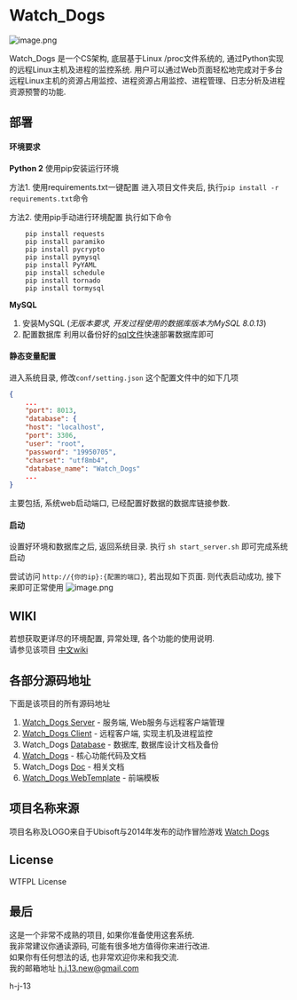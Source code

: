 
# Watch_Dogs 
![image.png](https://upload-images.jianshu.io/upload_images/5617720-3077d2a479b8b021.png?imageMogr2/auto-orient/strip%7CimageView2/2/w/1240)

Watch_Dogs 是一个CS架构, 底层基于Linux /proc文件系统的, 通过Python实现的远程Linux主机及进程的监控系统. 用户可以通过Web页面轻松地完成对于多台远程Linux主机的资源占用监控、进程资源占用监控、进程管理、日志分析及进程资源预警的功能.    

## 部署
#### 环境要求
**Python 2**
使用pip安装运行环境

方法1. 使用requirements.txt一键配置
进入项目文件夹后, 执行`pip install -r requirements.txt`命令

方法2.  使用pip手动进行环境配置
执行如下命令
```shell
	pip install requests  
	pip install paramiko  
	pip install pycrypto  
	pip install pymysql  
	pip install PyYAML  
	pip install schedule  
	pip install tornado  
	pip install tormysql
```

**MySQL**
1. 安装MySQL (*无版本要求, 开发过程使用的数据库版本为MySQL 8.0.13*)
2. 配置数据库
利用以备份好的[sql文件]([https://github.com/Watch-Dogs-HIT/Database](https://github.com/Watch-Dogs-HIT/Database))快速部署数据库即可

#### 静态变量配置
进入系统目录, 修改`conf/setting.json` 这个配置文件中的如下几项
```json
{
	...
	"port": 8013,
	"database": {
	"host": "localhost",
	"port": 3306,
	"user": "root",
	"password": "19950705",
	"charset": "utf8mb4",
	"database_name": "Watch_Dogs"
	...
}
```
主要包括, 系统web启动端口, 已经配置好数据的数据库链接参数.

#### 启动
设置好环境和数据库之后, 返回系统目录. 执行
`sh start_server.sh`
即可完成系统启动

尝试访问 `http://{你的ip}:{配置的端口}`, 若出现如下页面. 则代表启动成功, 接下来即可正常使用
![image.png](https://upload-images.jianshu.io/upload_images/5617720-3b07fa9c0b8216ee.png?imageMogr2/auto-orient/strip%7CimageView2/2/w/1240)


## WIKI
若想获取更详尽的环境配置, 异常处理, 各个功能的使用说明.    
请参见该项目 [中文wiki](https://github.com/Watch-Dogs-HIT/Watch_Dogs-Server/wiki)

## 各部分源码地址
下面是该项目的所有源码地址

1. [Watch_Dogs Server](https://github.com/Watch-Dogs-HIT/Watch_Dogs-Server) - 服务端, Web服务与远程客户端管理
2. [Watch_Dogs Client](https://github.com/Watch-Dogs-HIT/Watch_Dogs-Client) - 远程客户端, 实现主机及进程监控 
3. Watch_Dogs [Database](https://github.com/Watch-Dogs-HIT/Database) - 数据库, 数据库设计文档及备份
4. [Watch_Dogs](https://github.com/Watch-Dogs-HIT/Watch_Dogs) - 核心功能代码及文档
5. Watch_Dogs [Doc](https://github.com/Watch-Dogs-HIT/Doc) - 相关文档
6. [Watch_Dogs WebTemplate](https://github.com/Watch-Dogs-HIT/WebTemplate) - 前端模板
## 项目名称来源
项目名称及LOGO来自于Ubisoft与2014年发布的动作冒险游戏 [Watch Dogs](https://www.ubisoft.com/en-us/game/watch-dogs/)


## License
WTFPL License

## 最后
这是一个非常不成熟的项目, 如果你准备使用这套系统.    
我非常建议你通读源码, 可能有很多地方值得你来进行改进.    
如果你有任何想法的话, 也非常欢迎你来和我交流.    
我的邮箱地址 h.j.13.new@gmail.com   

h-j-13
